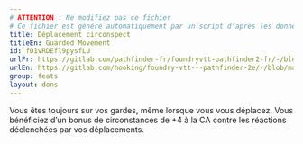 ```yaml
---
# ATTENTION : Ne modifiez pas ce fichier
# Ce fichier est généré automatiquement par un script d'après les données du module Foundry VTT officiel et de sa traduction
title: Déplacement circonspect
titleEn: Guarded Movement
id: fO1vRDEfl9pysfLU
urlFr: https://gitlab.com/pathfinder-fr/foundryvtt-pathfinder2-fr/-/blob/master/data/feats/fO1vRDEfl9pysfLU.htm
urlEn: https://gitlab.com/hooking/foundry-vtt---pathfinder-2e/-/blob/master/packs/data/feats.db/guarded-movement.json
group: feats
layout: dons
---
```

Vous êtes toujours sur vos gardes, même lorsque vous vous déplacez. Vous bénéficiez d’un bonus de circonstances de +4 à la CA contre les réactions déclenchées par vos déplacements.


